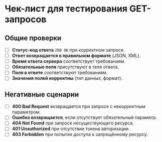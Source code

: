 # Чек-лист для тестирования GET-запросов

## Общие проверки
- [ ] **Статус-код ответа** `200 OK` при корректном запросе.  
- [ ] **Ответ возвращается в правильном формате** (JSON, XML).  
- [ ] **Время ответа сервера** соответствует требованиям.  
- [ ] **Обязательные поля** присутствуют в теле ответа.  
- [ ] **Поля в ответе** соответствуют требованиям.  
- [ ] **Значения полей корректны** (тип данных, формат).

## Негативные сценарии
- [ ] **400 Bad Request** возвращается при запросе с некорректным параметром.  
- [ ] **Ошибка возвращается**, если отсутствует обязательный параметр.  
- [ ] **404 Not Found** при запросе несуществующего ресурса.  
- [ ] **401 Unauthorized** при отсутствии токена авторизации.  
- [ ] **403 Forbidden** при попытке доступа к запрещённому ресурсу.
